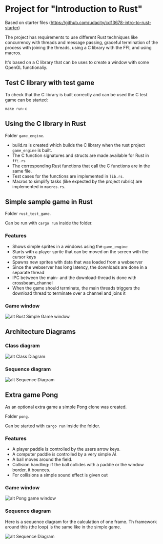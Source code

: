 # Project for "Introduction to Rust"

Based on starter files (https://github.com/udacity/cd13678-intro-to-rust-starter)

The project has requirements to use different Rust techniques like concurrency with threads and message passing, graceful termination of the process with joining the threads, using a C library with the FFI, and using macros.

It's based on a C library that can be uses to create a window with some OpenGL functionaliy.

## Test C library with test game

To check that the C library is built correctly and can be used the C test game can be started:

```
make run-c
```

## Using the C library in Rust

Folder `game_engine`.

- build.rs is created which builds the C library when the rust project `game_engine` is built.
- The C function signatures and structs are made available for Rust in `ffi.rs`
- The corresponding Rust functions that call the C functions are in the same file.
- Test cases for the functions are implemented in `lib.rs`.
- Macros to simplify tasks (like expected by the project rubric) are implemented in `macros.rs`.

## Simple sample game in Rust

Folder `rust_test_game`.

Can be run with `cargo run` inside the folder.

### Features

- Shows simple sprites in a windows using the `game_engine`
- Starts with a player sprite that can be moved on the screen with the cursor keys
- Spawns new sprites with data that was loaded from a webserver
- Since the webserver has long latency, the downloads are done in a separate thread
- IPC between the main- and the download-thread is done with crossbeam_channel
- When the game should terminate, the main threads triggers the download thread to terminate over a channel and joins it

### Game window

![alt Rust Simple Game window](docs/rust_simple_game.png "Rust Simple Game window")

## Architecture Diagrams

### Class diagram
![alt Class Diagram](rust_test_game/docs/class_diagram.png "Class diagram")

### Sequence diagram
![alt Sequence Diagram](rust_test_game/docs/sequence_diagram.png "Sequence diagram")

## Extra game Pong

As an optional extra game a simple Pong clone was created.

Folder `pong`.

Can be started with `cargo run` inside the folder.

### Features

- A player paddle is controlled by the users arrow keys.
- A computer paddle is controlled by a very simple AI.
- A ball moves around the field.
- Collision handling: if the ball collides with a paddle or the window border, it bounces.
- For collisions a simple sound effect is given out

### Game window

![alt Pong game window](docs/pong.png "Pong game window")

### Sequence diagram

Here is a sequence diagram for the calculation of one frame. Th framework around this (the loop) is the same like in the simple game.

![alt Sequence Diagram](pong/docs/sequence_diagram.png "Sequence diagram")